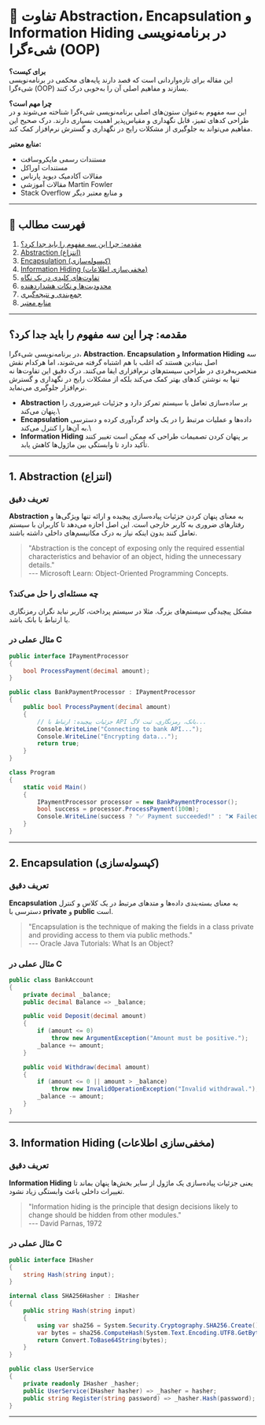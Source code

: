 ﻿# 📘 تفاوت Abstraction، Encapsulation و Information Hiding در برنامه‌نویسی شیءگرا (OOP)

**برای کیست؟**\
این مقاله برای تازه‌واردانی است که قصد دارند پایه‌های محکمی در برنامه‌نویسی
شیءگرا (OOP) بسازند و مفاهیم اصلی آن را به‌خوبی درک کنند.

**چرا مهم است؟**\
این سه مفهوم به‌عنوان ستون‌های اصلی برنامه‌نویسی شیءگرا شناخته می‌شوند و در
طراحی کدهای تمیز، قابل نگهداری و مقیاس‌پذیر اهمیت بسیاری دارند. درک صحیح
این مفاهیم می‌تواند به جلوگیری از مشکلات رایج در نگهداری و گسترش نرم‌افزار
کمک کند.

**منابع معتبر:**

-   مستندات رسمی مایکروسافت
-   مستندات اوراکل
-   مقالات آکادمیک دیوید پارناس
-   مقالات آموزشی Martin Fowler
-   Stack Overflow و منابع معتبر دیگر

------------------------------------------------------------------------

## 🔗 فهرست مطالب

1.  [مقدمه: چرا این سه مفهوم را باید جدا
    کرد؟](#مقدمه-چرا-این-سه-مفهوم-را-باید-جدا-کرد)
2.  [Abstraction (انتزاع)](#abstraction-انتزاع)
3.  [Encapsulation (کپسوله‌سازی)](#encapsulation-کپسوله‌سازی)
4.  [Information Hiding (مخفی‌سازی
    اطلاعات)](#information-hiding-مخفی‌سازی-اطلاعات)
5.  [تفاوت‌های کلیدی در یک نگاه](#تفاوت‌های-کلیدی-در-یک-نگاه)
6.  [محدودیت‌ها و نکات هشداردهنده](#محدودیت‌ها-و-نکات-هشداردهنده)
7.  [جمع‌بندی و نتیجه‌گیری](#جمع‌بندی-و-نتیجه‌گیری)
8.  [منابع معتبر](#منابع-معتبر)

------------------------------------------------------------------------

## مقدمه: چرا این سه مفهوم را باید جدا کرد؟

در برنامه‌نویسی شیءگرا، **Abstraction**، **Encapsulation** و
**Information Hiding** سه اصل بنیادین هستند که اغلب با هم اشتباه گرفته
می‌شوند، اما هرکدام نقش منحصربه‌فردی در طراحی سیستم‌های نرم‌افزاری ایفا
می‌کنند. درک دقیق این تفاوت‌ها نه تنها به نوشتن کدهای بهتر کمک می‌کند بلکه
از مشکلات رایج در نگهداری و گسترش نرم‌افزار جلوگیری می‌نماید.

-   **Abstraction** بر ساده‌سازی تعامل با سیستم تمرکز دارد و جزئیات
    غیرضروری را پنهان می‌کند.\
-   **Encapsulation** داده‌ها و عملیات مرتبط را در یک واحد گردآوری کرده و
    دسترسی به آن‌ها را کنترل می‌کند.\
-   **Information Hiding** بر پنهان کردن تصمیمات طراحی که ممکن است تغییر
    کنند تأکید دارد تا وابستگی بین ماژول‌ها کاهش یابد.

------------------------------------------------------------------------

## 1. Abstraction (انتزاع)

### تعریف دقیق

**Abstraction** به معنای پنهان کردن جزئیات پیاده‌سازی پیچیده و ارائه تنها
ویژگی‌ها و رفتارهای ضروری به کاربر خارجی است. این اصل اجازه می‌دهد تا
کاربران با سیستم تعامل کنند بدون اینکه نیاز به درک مکانیسم‌های داخلی
داشته باشند.

> "Abstraction is the concept of exposing only the required essential
> characteristics and behavior of an object, hiding the unnecessary
> details."\
> --- Microsoft Learn: Object-Oriented Programming Concepts.

### چه مسئله‌ای را حل می‌کند؟

مشکل پیچیدگی سیستم‌های بزرگ. مثلا در سیستم پرداخت، کاربر نباید نگران
رمزنگاری یا ارتباط با بانک باشد.

### مثال عملی در C

``` csharp
public interface IPaymentProcessor
{
    bool ProcessPayment(decimal amount);
}

public class BankPaymentProcessor : IPaymentProcessor
{
    public bool ProcessPayment(decimal amount)
    {
        // جزئیات پیچیده: ارتباط با API بانک، رمزنگاری، ثبت لاگ...
        Console.WriteLine("Connecting to bank API...");
        Console.WriteLine("Encrypting data...");
        return true;
    }
}

class Program
{
    static void Main()
    {
        IPaymentProcessor processor = new BankPaymentProcessor();
        bool success = processor.ProcessPayment(100m);
        Console.WriteLine(success ? "✅ Payment succeeded!" : "❌ Failed!");
    }
}
```

------------------------------------------------------------------------

## 2. Encapsulation (کپسوله‌سازی)

### تعریف دقیق

**Encapsulation** به معنای بسته‌بندی داده‌ها و متدهای مرتبط در یک کلاس و
کنترل دسترسی با **private** و **public** است.

> "Encapsulation is the technique of making the fields in a class
> private and providing access to them via public methods."\
> --- Oracle Java Tutorials: What Is an Object?

### مثال عملی در C

``` csharp
public class BankAccount
{
    private decimal _balance;
    public decimal Balance => _balance;

    public void Deposit(decimal amount)
    {
        if (amount <= 0)
            throw new ArgumentException("Amount must be positive.");
        _balance += amount;
    }

    public void Withdraw(decimal amount)
    {
        if (amount <= 0 || amount > _balance)
            throw new InvalidOperationException("Invalid withdrawal.");
        _balance -= amount;
    }
}
```

------------------------------------------------------------------------

## 3. Information Hiding (مخفی‌سازی اطلاعات)

### تعریف دقیق

**Information Hiding** یعنی جزئیات پیاده‌سازی یک ماژول از سایر بخش‌ها
پنهان بماند تا تغییرات داخلی باعث وابستگی زیاد نشود.

> "Information hiding is the principle that design decisions likely to
> change should be hidden from other modules."\
> --- David Parnas, 1972

### مثال عملی در C

``` csharp
public interface IHasher
{
    string Hash(string input);
}

internal class SHA256Hasher : IHasher
{
    public string Hash(string input)
    {
        using var sha256 = System.Security.Cryptography.SHA256.Create();
        var bytes = sha256.ComputeHash(System.Text.Encoding.UTF8.GetBytes(input));
        return Convert.ToBase64String(bytes);
    }
}

public class UserService
{
    private readonly IHasher _hasher;
    public UserService(IHasher hasher) => _hasher = hasher;
    public string Register(string password) => _hasher.Hash(password);
}
```

------------------------------------------------------------------------